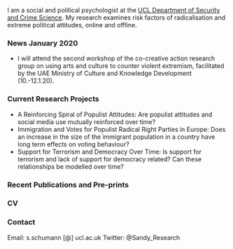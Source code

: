 I am a social and political psychologist at the [UCL Department of Security and Crime Science](http://www.ucl.ac.uk/jill-dando-institute). My research examines risk factors of radicalisation and extreme political attitudes, online and offline.

### News January 2020
* I will attend the second workshop of the co-creative action research group on using arts and culture to counter violent extremism, facilitated by the UAE Ministry of Culture and Knowledge Development (10.-12.1.20).



### Current Research Projects

* A Reinforcing Spiral of Populist Attitudes: Are populist attitudes and social media use mutually reinforced over time?
* Immigration and Votes for Populist Radical Right Parties in Europe: Does an increase in the size of the immigrant population in a country have long term effects on voting behaviour?
* Support for Terrorism and Democracy Over Time: Is support for terrorism and lack of support for democracy related? Can these relationships be modelled over time?


### Recent Publications and Pre-prints


### CV


### Contact
Email: s.schumann [@] ucl.ac.uk
Twitter: @Sandy_Research

